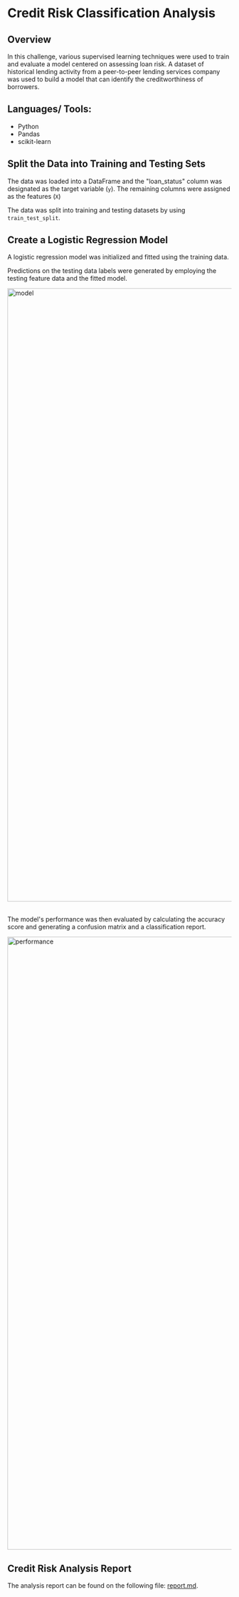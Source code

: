 # Credit Risk Classification Analysis

## Overview 
In this challenge, various supervised learning techniques were used to train and evaluate a model centered on assessing loan risk. A dataset of historical lending activity from a peer-to-peer lending services company was used to build a model that can identify the creditworthiness of borrowers. 

## Languages/ Tools: 
  - Python
  - Pandas
  - scikit-learn

## Split the Data into Training and Testing Sets 
The data was loaded into a DataFrame and the "loan_status" column was designated as the target variable (`y`). The remaining columns were assigned as the features (`X`)

The data was split into training and testing datasets by using `train_test_split`.

## Create a Logistic Regression Model
A logistic regression model was initialized and fitted using the training data.

Predictions on the testing data labels were generated by employing the testing feature data and the fitted model. 

<img width="1377" alt="model" src="https://github.com/andreaira261/credit-risk-classification-analysis/assets/48165713/1e20f244-5466-494d-bfb6-7837184ff361">
<br>
<br>

The model's performance was then evaluated by calculating the accuracy score and generating a confusion matrix and a classification report.

<img width="1376" alt="performance" src="https://github.com/andreaira261/credit-risk-classification-analysis/assets/48165713/ef216c38-7101-4838-8c96-0c3ed7a05768">


## Credit Risk Analysis Report 
The analysis report can be found on the following file: [report.md](report.md).

